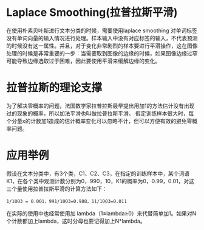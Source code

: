 # Laplace Smoothing(拉普拉斯平滑)
在使用朴素贝叶斯进行文本分类的时候，需要使用laplace smoothing 对单词标签没有单词向量的输入情况进行处理。样本输入中没有对应标签的输入，不代表预测的时候没有这一属性。并且，对于变化非常剧烈的样本要进行平滑操作，这在图像处理的时候是非常重要的一步：当需要取到图像的边缘的时候，如果图像边缘过窄可能导致边缘选取过于困难，因此要使用平滑来缓解边缘的变化。
# 拉普拉斯的理论支撑
为了解决零概率的问题，法国数学家拉普拉斯最早提出用加1的方法估计没有出现过的现象的概率，所以加法平滑也叫做拉普拉斯平滑。
假定训练样本很大时，每个分量x的计数加1造成的估计概率变化可以忽略不计，但可以方便有效的避免零概率问题。
# 应用举例
假设在文本分类中，有3个类，C1、C2、C3，在指定的训练样本中，某个词语K1，在各个类中观测计数分别为0，990，10，K1的概率为0，0.99，0.01，对这三个量使用拉普拉斯平滑的计算方法如下：
```
1/1003 = 0.001，991/1003=0.988，11/1003=0.011
```
在实际的使用中也经常使用加 lambda（1≥lambda≥0）来代替简单加1。如果对N个计数都加上lambda，这时分母也要记得加上N*lambda。